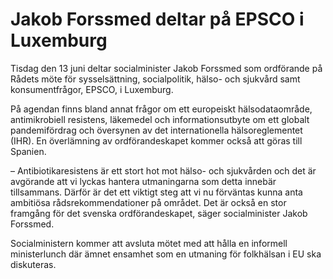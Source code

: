 # Jakob Forssmed deltar på EPSCO i Luxemburg

Tisdag den 13 juni deltar socialminister Jakob Forssmed som ordförande på Rådets möte för sysselsättning, socialpolitik, hälso- och sjukvård samt konsumentfrågor, EPSCO, i Luxemburg.

På agendan finns bland annat frågor om ett europeiskt hälsodataområde, antimikrobiell resistens, läkemedel och informationsutbyte om ett globalt pandemifördrag och översynen av det internationella hälsoreglementet (IHR). En överlämning av ordförandeskapet kommer också att göras till Spanien.

– Antibiotikaresistens är ett stort hot mot hälso- och sjukvården och det är avgörande att vi lyckas hantera utmaningarna som detta innebär tillsammans. Därför är det ett viktigt steg att vi nu förväntas kunna anta ambitiösa rådsrekommendationer på området. Det är också en stor framgång för det svenska ordförandeskapet, säger socialminister Jakob Forssmed.

Socialministern kommer att avsluta mötet med att hålla en informell ministerlunch där ämnet ensamhet som en utmaning för folkhälsan i EU ska diskuteras.
